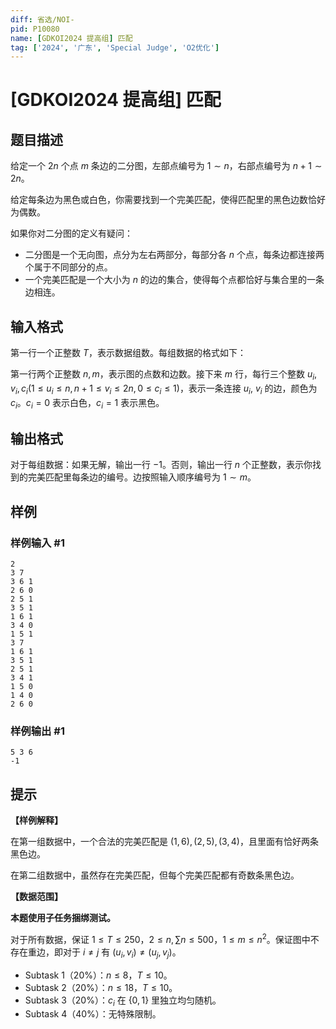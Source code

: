 ```yaml
---
diff: 省选/NOI-
pid: P10080
name: [GDKOI2024 提高组] 匹配
tag: ['2024', '广东', 'Special Judge', 'O2优化']
---
```

# [GDKOI2024 提高组] 匹配
## 题目描述

给定一个 $2n$ 个点 $m$ 条边的二分图，左部点编号为 $1 \sim n$，右部点编号为 $n + 1 \sim 2n$。

给定每条边为黑色或白色，你需要找到一个完美匹配，使得匹配里的黑色边数恰好为偶数。

如果你对二分图的定义有疑问：

- 二分图是一个无向图，点分为左右两部分，每部分各 $n$ 个点，每条边都连接两个属于不同部分的点。
- 一个完美匹配是一个大小为 $n$ 的边的集合，使得每个点都恰好与集合里的一条边相连。
## 输入格式

第一行一个正整数 $T$，表示数据组数。每组数据的格式如下：

第一行两个正整数 $n, m$，表示图的点数和边数。接下来 $m$ 行，每行三个整数 $u_i, v_i, c_i(1 \leq u_i \leq n, n+1 \leq v_i \leq 2n, 0 \leq c_i \leq 1)$，表示一条连接 $u_i$, $v_i$ 的边，颜色为 $c_i$。$c_i = 0$ 表示白色，$c_i = 1$ 表示黑色。
## 输出格式

对于每组数据：如果无解，输出一行 $-1$。否则，输出一行 $n$ 个正整数，表示你找到的完美匹配里每条边的编号。边按照输入顺序编号为 $1 \sim m$。
## 样例

### 样例输入 #1
```
2
3 7
3 6 1
2 6 0
2 5 1
3 5 1
1 6 1
3 4 0
1 5 1
3 7
1 6 1
3 5 1
2 5 1
3 4 1
1 5 0
1 4 0
2 6 0
```
### 样例输出 #1
```
5 3 6
-1
```
## 提示

**【样例解释】**

在第一组数据中，一个合法的完美匹配是 $(1, 6),(2, 5),(3, 4)$，且里面有恰好两条黑色边。

在第二组数据中，虽然存在完美匹配，但每个完美匹配都有奇数条黑色边。

**【数据范围】**

**本题使用子任务捆绑测试。**

对于所有数据，保证 $1 \leq T \leq 250$，$2 \leq n,\sum n \leq 500$，$1 \leq m \leq n^2$。保证图中不存在重边，即对于 $i \neq j$ 有 $(u_i, v_i)\neq (u_j , v_j)$。

- Subtask 1（20%）：$n ≤ 8$，$T ≤ 10$。
- Subtask 2（20%）：$n ≤ 18$，$T ≤ 10$。
- Subtask 3（20%）：$c_i$ 在 $\{0, 1\}$ 里独立均匀随机。
- Subtask 4（40%）：无特殊限制。
